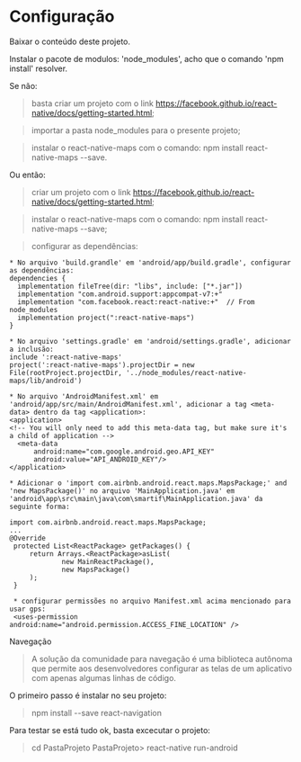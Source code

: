 # Configuração

Baixar o conteúdo deste projeto.

Instalar o pacote de modulos: 'node_modules', acho que o comando 'npm install' resolver.

Se não:

> basta criar um projeto com o link https://facebook.github.io/react-native/docs/getting-started.html;

> importar a pasta node_modules para o presente projeto;

> instalar o react-native-maps com o comando: npm install react-native-maps --save.

Ou então:

> criar um projeto com o link https://facebook.github.io/react-native/docs/getting-started.html;

> instalar o react-native-maps com o comando: npm install react-native-maps --save;

> configurar as dependências:

    * No arquivo 'build.grandle' em 'android/app/build.gradle', configurar as dependências:
    dependencies {
      implementation fileTree(dir: "libs", include: ["*.jar"])
      implementation "com.android.support:appcompat-v7:+"
      implementation "com.facebook.react:react-native:+"  // From node_modules
      implementation project(":react-native-maps")
    }

    * No arquivo 'settings.gradle' em 'android/settings.gradle', adicionar a inclusão:
    include ':react-native-maps'
    project(':react-native-maps').projectDir = new File(rootProject.projectDir, '../node_modules/react-native-maps/lib/android')

    * No arquivo 'AndroidManifest.xml' em 'android/app/src/main/AndroidManifest.xml', adicionar a tag <meta-data> dentro da tag <application>:
    <application>
    <!-- You will only need to add this meta-data tag, but make sure it's a child of application -->
      <meta-data
          android:name="com.google.android.geo.API_KEY"
          android:value="API_ANDROID_KEY"/>
    </application>
    
    * Adicionar o 'import com.airbnb.android.react.maps.MapsPackage;' and 'new MapsPackage()' no arquivo 'MainApplication.java' em 'android\app\src\main\java\com\smartif\MainApplication.java' da seguinte forma:
    
    import com.airbnb.android.react.maps.MapsPackage;
    ...
    @Override
     protected List<ReactPackage> getPackages() {
         return Arrays.<ReactPackage>asList(
                 new MainReactPackage(),
                 new MapsPackage()
         );
     }
     
     * configurar permissões no arquivo Manifest.xml acima mencionado para usar gps:
     <uses-permission android:name="android.permission.ACCESS_FINE_LOCATION" />

Navegação
> A solução da comunidade para navegação é uma biblioteca autônoma que permite aos desenvolvedores configurar as telas de um aplicativo com apenas algumas linhas de código.

O primeiro passo é instalar no seu projeto:
> npm install --save react-navigation

Para testar se está tudo ok, basta excecutar o projeto:
> cd PastaProjeto
> PastaProjeto> react-native run-android

